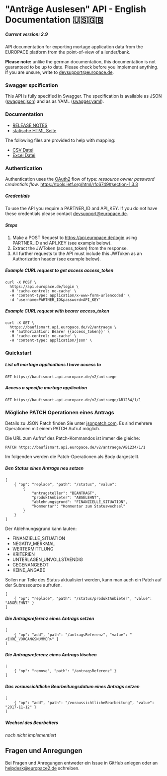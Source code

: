# "Anträge Auslesen" API - English Documentation 🇺🇸🇬🇧

##### Current version: 2.9

API documentation for exporting mortage application data from the EUROPACE platform from the point-of-view of a lender/bank.

**Please note:** unlike the german documentation, this documentation is not guaranteed to be up to date. Please check before you implement anything. If you are unsure, write to devsupport@europace.de.


### Swagger spcification

This API is fully specified in Swagger. The specification is available as JSON ([swagger.json](swagger.json)) and as as YAML ([swagger.yaml](swagger.yaml)).


### Documentation

 - [RELEASE NOTES](https://github.com/hypoport/antraege-auslesen-api/releases)
 - [statische HTML Seite](http://htmlpreview.github.io?https://raw.githubusercontent.com/hypoport/antraege-auslesen-api/master/Dokumentation/index.html)

The following files are provided to help with mapping:
  - [CSV Datei](https://raw.githubusercontent.com/hypoport/antraege-auslesen-api/master/definitions.csv)
  - [Excel Datei](https://raw.githubusercontent.com/hypoport/antraege-auslesen-api/master/definitions.xls)


### Authentication



Authentication uses the [OAuth2](https://oauth.net/2/) flow of type: *ressource owner password credentials flow*.
https://tools.ietf.org/html/rfc6749#section-1.3.3

##### Credentials
To use the API you require a PARTNER_ID and API_KEY. If you do not have these credentials please contact devsupport@europace.de.


##### Steps
1. Make a POST Request to https://api.europace.de/login using PARTNER_ID and API_KEY (see example below).
2. Extract the JWToken (access_token) from the response.
3. All further requests to the API must include this JWToken as an Authorization header (see example below).

##### Example CURL request to get access access_token

```
curl -X POST \
  https://api.europace.de/login \
  -H 'cache-control: no-cache' \
  -H 'content-type: application/x-www-form-urlencoded' \
  -d 'username=PARTNER_ID&password=API_KEY'
```

##### Example CURL request with bearer access_token

```
curl -X GET \
  https://baufismart.api.europace.de/v2/antraege \
  -H 'authorization: Bearer {{access_token}}' \
  -H 'cache-control: no-cache' \
  -H 'content-type: application/json' \

```

### Quickstart

##### List all mortage applications I have access to

```
GET https://baufismart.api.europace.de/v2/antraege
```

##### Access a specific mortage application

```
GET https://baufismart.api.europace.de/v2/antraege/AB1234/1/1
```

### Mögliche PATCH Operationen eines Antrags

Details zu JSON Patch finden Sie unter [jsonpatch.com](http://jsonpatch.com/).
Es sind mehrere Operationen mit einem PATCH Aufruf möglich.

Die URL zum Aufruf des Patch-Kommandos ist immer die gleiche:
```
PATCH https://baufismart.api.europace.de/v2/antraege/AB1234/1/1
```

Im folgenden werden die Patch-Operationen als Body dargestellt.

##### Den Status eines Antrags neu setzen

```
[
	{ "op": "replace", "path": "/status", "value":
		{
			"antragsteller": "BEANTRAGT",
			"produktAnbieter": "ABGELEHNT",
			"ablehnungsgrund": "FINANZIELLE_SITUATION",
			"kommentar": "Kommentar zum Statuswechsel"
		}
	}
]
```
Der Ablehnungsgrund kann lauten:

* FINANZIELLE_SITUATION
* NEGATIV_MERKMAL
* WERTERMITTLUNG
* KRITERIEN
* UNTERLAGEN_UNVOLLSTAENDIG
* GEGENANGEBOT
* KEINE_ANGABE

Sollen nur Teile des Status aktualisiert werden, kann man auch ein Patch auf der Subressource aufrufen.
```
[
	{ "op": "replace", "path": "/status/produktAnbieter", "value": "ABGELEHNT" }
]
```

##### Die Antragsreferenz eines Antrags setzen

```
[
	{ "op": "add", "path": "/antragsReferenz", "value": "<IHRE_VORGANGSNUMMER>" }
]
```

##### Die Antragsreferenz eines Antrags löschen

```
[
	{ "op": "remove", "path": "/antragsReferenz" }
]
```

##### Das voraussichtliche Bearbeitungsdatum eines Antrags setzen

```
[
	{ "op": "add", "path": "/voraussichtlicheBearbeitung", "value": "2017-11-12" }
]
```
##### Wechsel des Bearbeiters

_noch nicht implementiert_

## Fragen und Anregungen
Bei Fragen und Anregungen entweder ein Issue in GitHub anlegen oder an [helpdesk@europace2.de](mailto:helpdesk@europace2.de) schreiben.
